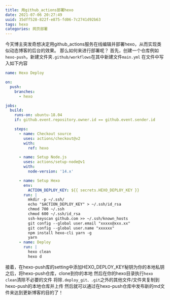 ```yaml
---
title: 用github_actions部署hexo
date: 2021-07-06 20:27:49
uuid: 35dff528-822f-e875-fd06-7c2741d92b63
tags: hexo
categories: 网页部署
---
```

今天博主突发奇想决定用github_actions服务在线编辑并部署hexo，从而实现类似动态博客的后台的效果。
那么如何来进行部署呢？
首先，创建一个仓库例如<code>hexo-push</code>，新建文件夹<code>.github/workflows</code>在其中新建文件<code>main.yml</code>
在文件中写入如下内容
```yml
name: Hexo Deploy

on:
  push:
    branches:
      - hexo

jobs:
  build:
    runs-on: ubuntu-18.04
    if: github.event.repository.owner.id == github.event.sender.id

    steps:
      - name: Checkout source
        uses: actions/checkout@v2
        with:
          ref: hexo

      - name: Setup Node.js
        uses: actions/setup-node@v1
        with:
          node-version: '14.x'

      - name: Setup Hexo
        env:
          ACTION_DEPLOY_KEY: ${{ secrets.HEXO_DEPLOY_KEY }}
        run: |
          mkdir -p ~/.ssh/
          echo "$ACTION_DEPLOY_KEY" > ~/.ssh/id_rsa
          chmod 700 ~/.ssh
          chmod 600 ~/.ssh/id_rsa
          ssh-keyscan github.com >> ~/.ssh/known_hosts
          git config --global user.email "xxxxx@xxx.xx"
          git config --global user.name "xxxxxx"
          npm install hexo-cli yarn -g
          yarn
      - name: Deploy
        run: |
          hexo clean
          hexo d
```
接着，在hexo-push库的setting中添加HEXO_DEPLOY_KEY秘钥为你的本地私钥
之后，将hexo-push仓库，clone到你的本地
然后在你的hexo目录执行<code>hexo clean</code>清除不必要的文件
将除<code>.deploy_git、.git</code>之外的其他文件/文件夹复制到hexo-push的本地仓库并上传
然后就可以通过在hexo-push仓库中发布新的md文件来达到更新博客的目的了！
